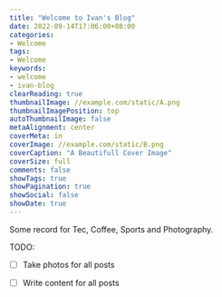 ```yaml
---
title: "Welcome to Ivan's Blog"
date: 2022-09-14T17:06:00+08:00
categories:
- Welcome
tags:
- Welcome
keywords:
- welcome
- ivan-blog
clearReading: true
thumbnailImage: //example.com/static/A.png
thumbnailImagePosition: top
autoThumbnailImage: false
metaAlignment: center
coverMeta: in
coverImage: //example.com/static/B.png
coverCaption: "A Beautifull Cover Image"
coverSize: full
comments: false
showTags: true
showPagination: true
showSocial: false
showDate: true
---
```


Some record for Tec, Coffee, Sports and Photography.
<!--more-->




TODO:
- [ ] Take photos for all posts
- [ ] Write content for all posts

